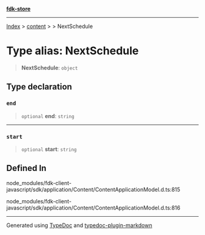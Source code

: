[**fdk-store**](../../../README.md)
***

[Index](../../../API.md) > [content](../../README.md) > [<internal>](../README.md) > NextSchedule

# Type alias: NextSchedule

> **NextSchedule**: `object`

## Type declaration

### `end`

> `optional` **end**: `string`

***

### `start`

> `optional` **start**: `string`

## Defined In

node\_modules/fdk-client-javascript/sdk/application/Content/ContentApplicationModel.d.ts:815

node\_modules/fdk-client-javascript/sdk/application/Content/ContentApplicationModel.d.ts:816

***
Generated using [TypeDoc](https://typedoc.org/) and [typedoc-plugin-markdown](https://www.npmjs.com/package/typedoc-plugin-markdown)
